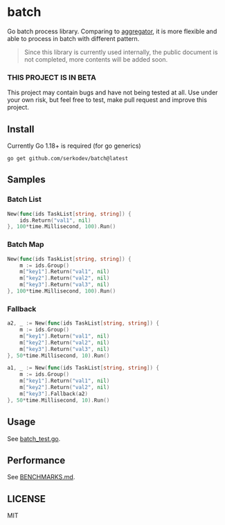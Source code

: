 # batch

Go batch process library. Comparing to [aggregator](https://github.com/serkodev/aggregator/), it is more flexible and able to process in batch with different pattern.

> Since this library is currently used internally, the public document is not completed, more contents will be added soon.

### THIS PROJECT IS IN BETA

This project may contain bugs and have not being tested at all. Use under your own risk, but feel free to test, make pull request and improve this project.

## Install

Currently Go 1.18+ is required (for go generics)

```
go get github.com/serkodev/batch@latest
```

## Samples

### Batch List

```go
New(func(ids TaskList[string, string]) {
    ids.Return("val1", nil)
}, 100*time.Millisecond, 100).Run()
```

### Batch Map

```go
New(func(ids TaskList[string, string]) {
    m := ids.Group()
    m["key1"].Return("val1", nil)
    m["key2"].Return("val2", nil)
    m["key3"].Return("val3", nil)
}, 100*time.Millisecond, 100).Run()
```

### Fallback

```go
a2, _ := New(func(ids TaskList[string, string]) {
    m := ids.Group()
    m["key1"].Return("val1", nil)
    m["key2"].Return("val2", nil)
    m["key3"].Return("val3", nil)
}, 50*time.Millisecond, 10).Run()

a1, _ := New(func(ids TaskList[string, string]) {
    m := ids.Group()
    m["key1"].Return("val1", nil)
    m["key2"].Return("val2", nil)
    m["key3"].Fallback(a2)
}, 50*time.Millisecond, 10).Run()
```

## Usage

See [batch_test.go](./batch_test.go).

## Performance

See [BENCHMARKS.md](./BENCHMARKS.md).

## LICENSE

MIT
